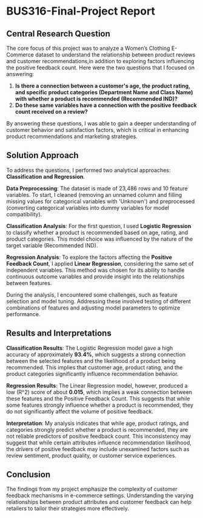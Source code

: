 # BUS316-Final-Project Report

## Central Research Question
The core focus of this project was to analyze a Women’s Clothing E-Commerce dataset to understand the relationship between product reviews and customer recommendations,in addition to exploring factors influencing the positive feedback count. Here were the two questions that I focused on answering:

1. **Is there a connection between a customer's age, the product rating, and specific product categories (Department Name and Class Name) with whether a product is recommended (Recommended IND)?**
2. **Do these same variables have a connection with the positive feedback count received on a review?**

By answering these questions, I was able to gain a deeper understanding of customer behavior and satisfaction factors, which is critical in enhancing product recommendations and marketing strategies.

## Solution Approach
To address the questions, I performed two analytical approaches: **Classification and Regression**.

**Data Preprocessing**: The dataset is made of 23,486 rows and 10 feature variables. To start, I cleaned (removing an unnamed column and filling missing values for categorical variables with 'Unknown') and preprocessed (converting categorical variables into dummy variables for model compatibility).

**Classification Analysis**: For the first question, I used **Logistic Regression** to classify whether a product is recommended based on age, rating, and product categories. This model choice was influenced by the nature of the target variable (Recommended IND).

**Regression Analysis**: To explore the factors affecting the **Positive Feedback Count**, I applied **Linear Regression**, considering the same set of independent variables. This method was chosen for its ability to handle continuous outcome variables and provide insight into the relationships between features.

During the analysis, I encountered some challenges, such as feature selection and model tuning. Addressing these involved testing of different combinations of features and adjusting model parameters to optimize performance.

## Results and Interpretations
**Classification Results**: The Logistic Regression model gave a high accuracy of approximately **93.4%**, which suggests a strong connection between the selected features and the likelihood of a product being recommended. This implies that customer age, product rating, and the product categories significantly influence recommendation behavior.

**Regression Results**: The Linear Regression model, however, produced a low \(R^2\) score of about **0.015**, which implies a weak connection between these features and the Positive Feedback Count. This suggests that while some features strongly influence whether a product is recommended, they do not significantly affect the volume of positive feedback.

**Interpretation**: My analysis indicates that while age, product ratings, and categories strongly predict whether a product is recommended, they are not reliable predictors of positive feedback count. This inconsistency may suggest that while certain attributes influence recommendation likelihood, the drivers of positive feedback may include unexamined factors such as review sentiment, product quality, or customer service experiences.

## Conclusion
The findings from my project emphasize the complexity of customer feedback mechanisms in e-commerce settings. Understanding the varying relationships between product attributes and customer feedback can help retailers to tailor their strategies more effectively.
